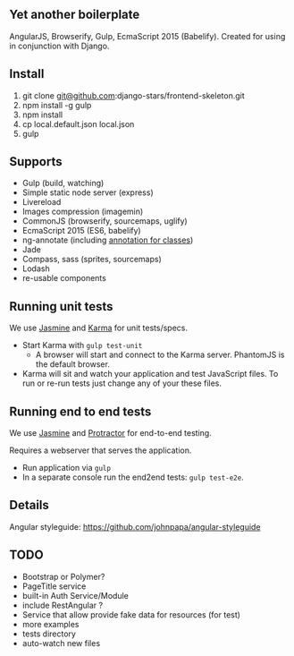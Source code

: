 
## Yet another boilerplate
AngularJS, Browserify, Gulp, EcmaScript 2015 (Babelify).
Created for using in conjunction with Django.

## Install

1. git clone git@github.com:django-stars/frontend-skeleton.git
2. npm install -g gulp
3. npm install
4. cp local.default.json local.json
5. gulp

## Supports

* Gulp (build, watching)
* Simple static node server (express)
* Livereload
* Images compression (imagemin)
* CommonJS (browserify, sourcemaps, uglify)
* EcmaScript 2015 (ES6, babelify)
* ng-annotate (including [annotation for classes](https://github.com/mchmielarski/babel-plugin-ng-annotate))
* Jade
* Compass, sass (sprites, sourcemaps)
* Lodash
* re-usable components

## Running unit tests

We use [Jasmine](http://jasmine.github.io/) and [Karma](http://karma-runner.github.io/) for unit tests/specs.

- Start Karma with `gulp test-unit`
  - A browser will start and connect to the Karma server. PhantomJS is the default browser.
- Karma will sit and watch your application and test JavaScript files. To run or re-run tests just
  change any of your these files.

## Running end to end tests

We use [Jasmine](http://jasmine.github.io/) and [Protractor](https://angular.github.io/protractor/) for end-to-end testing.

Requires a webserver that serves the application.

- Run application via `gulp`
- In a separate console run the end2end tests: `gulp test-e2e`.

## Details

Angular styleguide: https://github.com/johnpapa/angular-styleguide

## TODO

* Bootstrap or Polymer?
* PageTitle service
* built-in Auth Service/Module
* include RestAngular ?
* Service that allow provide fake data for resources (for test)
* more examples
* tests directory
* auto-watch new files
